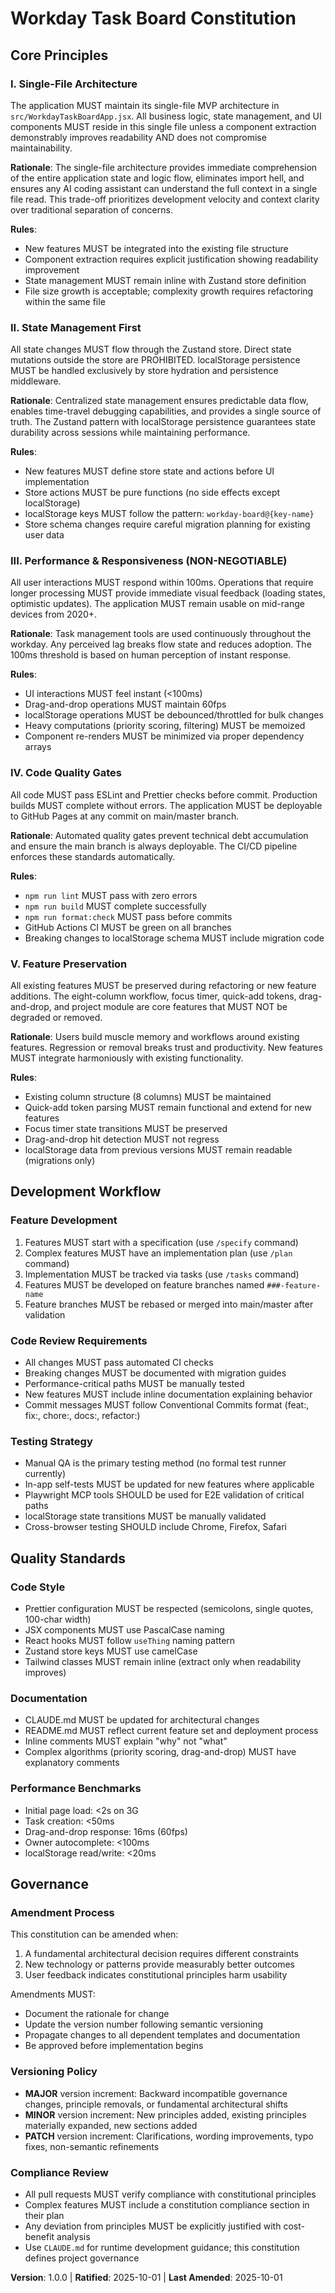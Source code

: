 <!--
Sync Impact Report:
Version: 0.0.0 → 1.0.0
Changed: Initial constitution creation for Workday Task Board
Added Principles:
  - I. Single-File Architecture
  - II. State Management First
  - III. Performance & Responsiveness (NON-NEGOTIABLE)
  - IV. Code Quality Gates
  - V. Feature Preservation
Added Sections:
  - Development Workflow
  - Quality Standards
  - Governance
Templates Status:
  ✅ plan-template.md - Constitution Check section already generic, no changes needed
  ✅ spec-template.md - No constitution-specific references, no changes needed
  ✅ tasks-template.md - No constitution-specific references, no changes needed
  ✅ CLAUDE.md - Already contains project-specific guidance aligned with constitution
Follow-up TODOs: None
-->

# Workday Task Board Constitution

## Core Principles

### I. Single-File Architecture

The application MUST maintain its single-file MVP architecture in `src/WorkdayTaskBoardApp.jsx`. All business logic, state management, and UI components MUST reside in this single file unless a component extraction demonstrably improves readability AND does not compromise maintainability.

**Rationale**: The single-file architecture provides immediate comprehension of the entire application state and logic flow, eliminates import hell, and ensures any AI coding assistant can understand the full context in a single file read. This trade-off prioritizes development velocity and context clarity over traditional separation of concerns.

**Rules**:

- New features MUST be integrated into the existing file structure
- Component extraction requires explicit justification showing readability improvement
- State management MUST remain inline with Zustand store definition
- File size growth is acceptable; complexity growth requires refactoring within the same file

### II. State Management First

All state changes MUST flow through the Zustand store. Direct state mutations outside the store are PROHIBITED. localStorage persistence MUST be handled exclusively by store hydration and persistence middleware.

**Rationale**: Centralized state management ensures predictable data flow, enables time-travel debugging capabilities, and provides a single source of truth. The Zustand pattern with localStorage persistence guarantees state durability across sessions while maintaining performance.

**Rules**:

- New features MUST define store state and actions before UI implementation
- Store actions MUST be pure functions (no side effects except localStorage)
- localStorage keys MUST follow the pattern: `workday-board@{key-name}`
- Store schema changes require careful migration planning for existing user data

### III. Performance & Responsiveness (NON-NEGOTIABLE)

All user interactions MUST respond within 100ms. Operations that require longer processing MUST provide immediate visual feedback (loading states, optimistic updates). The application MUST remain usable on mid-range devices from 2020+.

**Rationale**: Task management tools are used continuously throughout the workday. Any perceived lag breaks flow state and reduces adoption. The 100ms threshold is based on human perception of instant response.

**Rules**:

- UI interactions MUST feel instant (<100ms)
- Drag-and-drop operations MUST maintain 60fps
- localStorage operations MUST be debounced/throttled for bulk changes
- Heavy computations (priority scoring, filtering) MUST be memoized
- Component re-renders MUST be minimized via proper dependency arrays

### IV. Code Quality Gates

All code MUST pass ESLint and Prettier checks before commit. Production builds MUST complete without errors. The application MUST be deployable to GitHub Pages at any commit on main/master branch.

**Rationale**: Automated quality gates prevent technical debt accumulation and ensure the main branch is always deployable. The CI/CD pipeline enforces these standards automatically.

**Rules**:

- `npm run lint` MUST pass with zero errors
- `npm run build` MUST complete successfully
- `npm run format:check` MUST pass before commits
- GitHub Actions CI MUST be green on all branches
- Breaking changes to localStorage schema MUST include migration code

### V. Feature Preservation

All existing features MUST be preserved during refactoring or new feature additions. The eight-column workflow, focus timer, quick-add tokens, drag-and-drop, and project module are core features that MUST NOT be degraded or removed.

**Rationale**: Users build muscle memory and workflows around existing features. Regression or removal breaks trust and productivity. New features MUST integrate harmoniously with existing functionality.

**Rules**:

- Existing column structure (8 columns) MUST be maintained
- Quick-add token parsing MUST remain functional and extend for new features
- Focus timer state transitions MUST be preserved
- Drag-and-drop hit detection MUST not regress
- localStorage data from previous versions MUST remain readable (migrations only)

## Development Workflow

### Feature Development

1. Features MUST start with a specification (use `/specify` command)
2. Complex features MUST have an implementation plan (use `/plan` command)
3. Implementation MUST be tracked via tasks (use `/tasks` command)
4. Features MUST be developed on feature branches named `###-feature-name`
5. Feature branches MUST be rebased or merged into main/master after validation

### Code Review Requirements

- All changes MUST pass automated CI checks
- Breaking changes MUST be documented with migration guides
- Performance-critical paths MUST be manually tested
- New features MUST include inline documentation explaining behavior
- Commit messages MUST follow Conventional Commits format (feat:, fix:, chore:, docs:, refactor:)

### Testing Strategy

- Manual QA is the primary testing method (no formal test runner currently)
- In-app self-tests MUST be updated for new features where applicable
- Playwright MCP tools SHOULD be used for E2E validation of critical paths
- localStorage state transitions MUST be manually validated
- Cross-browser testing SHOULD include Chrome, Firefox, Safari

## Quality Standards

### Code Style

- Prettier configuration MUST be respected (semicolons, single quotes, 100-char width)
- JSX components MUST use PascalCase naming
- React hooks MUST follow `useThing` naming pattern
- Zustand store keys MUST use camelCase
- Tailwind classes MUST remain inline (extract only when readability improves)

### Documentation

- CLAUDE.md MUST be updated for architectural changes
- README.md MUST reflect current feature set and deployment process
- Inline comments MUST explain "why" not "what"
- Complex algorithms (priority scoring, drag-and-drop) MUST have explanatory comments

### Performance Benchmarks

- Initial page load: <2s on 3G
- Task creation: <50ms
- Drag-and-drop response: 16ms (60fps)
- Owner autocomplete: <100ms
- localStorage read/write: <20ms

## Governance

### Amendment Process

This constitution can be amended when:

1. A fundamental architectural decision requires different constraints
2. New technology or patterns provide measurably better outcomes
3. User feedback indicates constitutional principles harm usability

Amendments MUST:

- Document the rationale for change
- Update the version number following semantic versioning
- Propagate changes to all dependent templates and documentation
- Be approved before implementation begins

### Versioning Policy

- **MAJOR** version increment: Backward incompatible governance changes, principle removals, or fundamental architectural shifts
- **MINOR** version increment: New principles added, existing principles materially expanded, new sections added
- **PATCH** version increment: Clarifications, wording improvements, typo fixes, non-semantic refinements

### Compliance Review

- All pull requests MUST verify compliance with constitutional principles
- Complex features MUST include a constitution compliance section in their plan
- Any deviation from principles MUST be explicitly justified with cost-benefit analysis
- Use `CLAUDE.md` for runtime development guidance; this constitution defines project governance

**Version**: 1.0.0 | **Ratified**: 2025-10-01 | **Last Amended**: 2025-10-01
